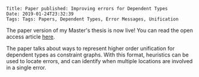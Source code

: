     Title: Paper published: Improving errors for Dependent Types
    Date: 2019-01-24T23:32:39
    Tags: Tags: Papers, Dependent Types, Error Messages, Unification

The paper version of my Master's thesis is now live! You can read the open access article [here](https://www.degruyter.com/view/j/comp.2019.9.issue-1/comp-2019-0001/comp-2019-0001.xml?format=INT).

The paper talks about ways to represent higher order unification for dependent types as constraint graphs. 
With this format, heuristics can be used to locate errors, and can identify when multiple locations are involved in a single error.

